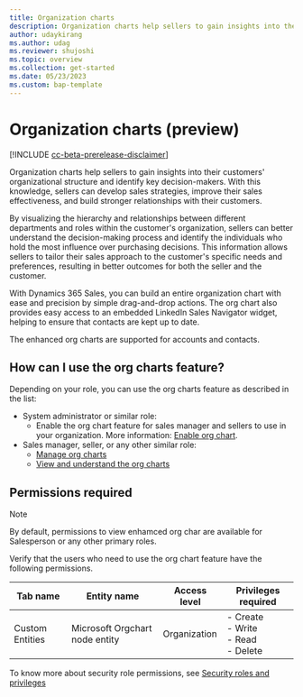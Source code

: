 ```yaml
---
title: Organization charts
description: Organization charts help sellers to gain insights into their customers' organizational structure and identify key decision-makers.
author: udaykirang
ms.author: udag
ms.reviewer: shujoshi
ms.topic: overview
ms.collection: get-started
ms.date: 05/23/2023
ms.custom: bap-template 
---
```


# Organization charts (preview)

[!INCLUDE [cc-beta-prerelease-disclaimer](../includes/cc-beta-prerelease-disclaimer.md)]

Organization charts help sellers to gain insights into their customers' organizational structure and identify key decision-makers. With this knowledge, sellers can develop sales strategies, improve their sales effectiveness, and build stronger relationships with their customers.

By visualizing the hierarchy and relationships between different departments and roles within the customer's organization, sellers can better understand the decision-making process and identify the individuals who hold the most influence over purchasing decisions. This information allows sellers to tailor their sales approach to the customer's specific needs and preferences, resulting in better outcomes for both the seller and the customer.

With Dynamics 365 Sales, you can build an entire organization chart with ease and precision by simple drag-and-drop actions. The org chart also provides easy access to an embedded LinkedIn Sales Navigator widget, helping to ensure that contacts are kept up to date.

The enhanced org charts are supported for accounts and contacts. 

## How can I use the org charts feature?

Depending on your role, you can use the org charts feature as described in the list:
-	System administrator or similar role:
    -	Enable the org chart feature for sales manager and sellers to use in your organization. More information: [Enable org chart](enable-org-chart.md).  
-	Sales manager, seller, or any other similar role:  
    -	[Manage org charts](manage-org-charts.md)
    -	[View and understand the org charts](view-understand-org-charts.md)

## Permissions required

>[!NOTE]
>By default, permissions to view enhamced org char are available for Salesperson or any other primary roles.

Verify that the users who need to use the org chart feature have the following permissions.

| Tab name | Entity name | Access level | Privileges required |
|----------|-------------|--------------|---------------------|  
| Custom Entities | Microsoft Orgchart node entity | Organization | - Create<br>- Write<br>- Read<br>- Delete |

To know more about security role permissions, see [Security roles and privileges](/power-platform/admin/security-roles-privileges)

